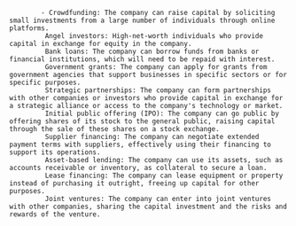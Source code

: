 			- Crowdfunding: The company can raise capital by soliciting small investments from a large number of individuals through online platforms.
			 Angel investors: High-net-worth individuals who provide capital in exchange for equity in the company.
			 Bank loans: The company can borrow funds from banks or financial institutions, which will need to be repaid with interest.
			 Government grants: The company can apply for grants from government agencies that support businesses in specific sectors or for specific purposes.
			 Strategic partnerships: The company can form partnerships with other companies or investors who provide capital in exchange for a strategic alliance or access to the company's technology or market.
			 Initial public offering (IPO): The company can go public by offering shares of its stock to the general public, raising capital through the sale of these shares on a stock exchange.
			 Supplier financing: The company can negotiate extended payment terms with suppliers, effectively using their financing to support its operations.
			 Asset-based lending: The company can use its assets, such as accounts receivable or inventory, as collateral to secure a loan.
			 Lease financing: The company can lease equipment or property instead of purchasing it outright, freeing up capital for other purposes.
			 Joint ventures: The company can enter into joint ventures with other companies, sharing the capital investment and the risks and rewards of the venture.



